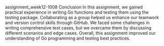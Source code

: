 assignment_week12-1008
Conclusion
In this assignment, we gained practical experience in writing Go functions and testing them using the testing package. Collaborating as a group helped us enhance our teamwork and version control skills through GitHub. We faced some challenges in writing comprehensive test cases, but we overcame them by discussing different scenarios and edge cases. Overall, this assignment improved our understanding of Go programming and testing best practices.

